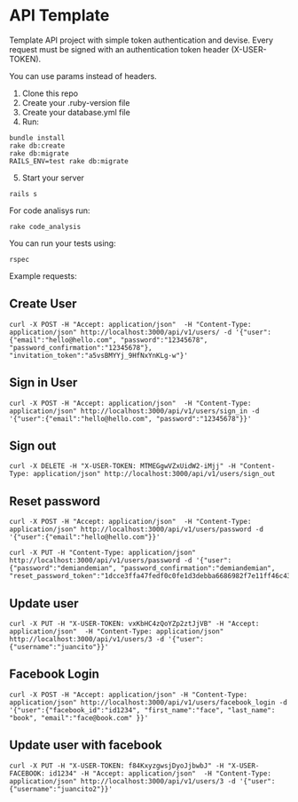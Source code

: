 API Template
==============

Template API project with simple token authentication and devise. Every request must be signed with an authentication token header (X-USER-TOKEN).

You can use params instead of headers.

1.  Clone this repo
2.  Create your .ruby-version file
3.  Create your database.yml file
4.  Run:

  ```
  bundle install
  rake db:create
  rake db:migrate
  RAILS_ENV=test rake db:migrate
  ```
5. Start your server

  ```
  rails s
  ```

For code analisys run:
```
rake code_analysis
```

You can run your tests using:
```
rspec
```


Example requests:

Create User
--------------
```
curl -X POST -H "Accept: application/json"  -H "Content-Type: application/json" http://localhost:3000/api/v1/users/ -d '{"user":{"email":"hello@hello.com", "password":"12345678", "password_confirmation":"12345678"}, "invitation_token":"a5vsBMYYj_9HfNxYnKLg-w"}'
```
Sign in User
--------------
```
curl -X POST -H "Accept: application/json"  -H "Content-Type: application/json" http://localhost:3000/api/v1/users/sign_in -d '{"user":{"email":"hello@hello.com", "password":"12345678"}}'
```
Sign out
--------------
```
curl -X DELETE -H "X-USER-TOKEN: MTMEGgwVZxUidW2-iMjj" -H "Content-Type: application/json" http://localhost:3000/api/v1/users/sign_out
```
Reset password
--------------
```
curl -X POST -H "Accept: application/json"  -H "Content-Type: application/json" http://localhost:3000/api/v1/users/password -d '{"user":{"email":"hello@hello.com"}}'
```
```
curl -X PUT -H "Content-Type: application/json" http://localhost:3000/api/v1/users/password -d '{"user":{"password":"demiandemian", "password_confirmation":"demiandemian", "reset_password_token":"1dcce3ffa47fedf0c0fe1d3debba6686982f7e11ff46c43fbcdabd5d7eabadaa"}}'
```
Update user
--------------
```
curl -X PUT -H "X-USER-TOKEN: vxKbHC4zQoYZp2ztJjVB" -H "Accept: application/json"  -H "Content-Type: application/json" http://localhost:3000/api/v1/users/3 -d '{"user":{"username":"juancito"}}'
```

Facebook Login
--------------
```
curl -X POST -H "Accept: application/json" -H "Content-Type: application/json" http://localhost:3000/api/v1/users/facebook_login -d '{"user":{"facebook_id":"id1234", "first_name":"face", "last_name": "book", "email":"face@book.com" }}'
```

Update user with facebook
--------------
```
curl -X PUT -H "X-USER-TOKEN: f84KxyzgwsjDyoJjbwbJ" -H "X-USER-FACEBOOK: id1234" -H "Accept: application/json"  -H "Content-Type: application/json" http://localhost:3000/api/v1/users/3 -d '{"user":{"username":"juancito2"}}'
```
